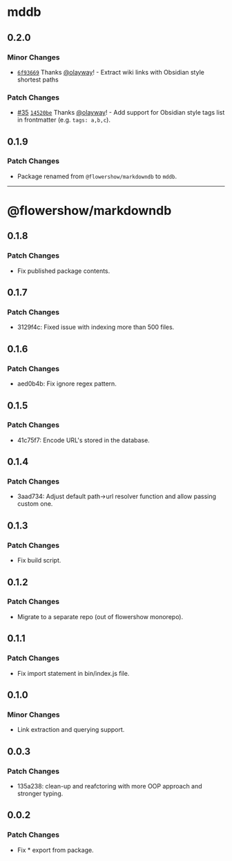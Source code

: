 # mddb

## 0.2.0

### Minor Changes

- [`6f93669`](https://github.com/datopian/markdowndb/commit/6f93669d748e7c7c4c5d72cf100f251a21603fe3) Thanks [@olayway](https://github.com/olayway)! - Extract wiki links with Obsidian style shortest paths

### Patch Changes

- [#35](https://github.com/datopian/markdowndb/pull/35) [`14520be`](https://github.com/datopian/markdowndb/commit/14520befd9bd8ca231904b44652fddbf25d7d464) Thanks [@olayway](https://github.com/olayway)! - Add support for Obsidian style tags list in frontmatter (e.g. `tags: a,b,c`).

## 0.1.9

### Patch Changes

- Package renamed from `@flowershow/markdowndb` to `mddb`.

---

# @flowershow/markdowndb

## 0.1.8

### Patch Changes

- Fix published package contents.

## 0.1.7

### Patch Changes

- 3129f4c: Fixed issue with indexing more than 500 files.

## 0.1.6

### Patch Changes

- aed0b4b: Fix ignore regex pattern.

## 0.1.5

### Patch Changes

- 41c75f7: Encode URL's stored in the database.

## 0.1.4

### Patch Changes

- 3aad734: Adjust default path->url resolver function and allow passing custom one.

## 0.1.3

### Patch Changes

- Fix build script.

## 0.1.2

### Patch Changes

- Migrate to a separate repo (out of flowershow monorepo).

## 0.1.1

### Patch Changes

- Fix import statement in bin/index.js file.

## 0.1.0

### Minor Changes

- Link extraction and querying support.

## 0.0.3

### Patch Changes

- 135a238: clean-up and reafctoring with more OOP approach and stronger typing.

## 0.0.2

### Patch Changes

- Fix \* export from package.
